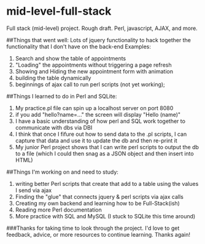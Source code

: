 # mid-level-full-stack
Full stack (mid-level) project. Rough draft. Perl, javascript, AJAX, and more.

##Things that went well:
Lots of jquery functionality to hack together the functionality that I don't have on the back-end
Examples:
1) Search and show the table of appointments
2) "Loading" the appointments without triggering a page refresh
3) Showing and Hiding the new appointment form with animation
4) building the table dynamically
5) beginnings of ajax call to run perl scripts (not yet working);  

##Things I learned to do in Perl and SQLite:
1) My practice.pl file can spin up a localhost server on port 8080
2) if you add "hello?name=..." the screen will display "Hello (name)"
3) I have a basic understanding of  how perl and SQL work together to communicate with dbs via DBI
4) I think that once I fifure out how to send data to the .pl scripts, I can capture that data and use it to update the db and then re-print it
5) My junior Perl project shows that I can write perl scripts to output the db to a file (which I could then snag as a JSON object and then insert into HTML)

##Things I'm working on and need to study:
1) writing better Perl scripts that create that add to a table using the values I send via ajax
2) Finding the "glue" that connects jquery & perl scripts via ajax calls
3) Creating my own backend and learning how to be Full-Stack(ish)
4) Reading more Perl documentation
5) More practice with SQL and MySQL (I stuck to SQLite this time around)

###Thanks for taking time to look through the project. I'd love to get feedback, advice, or more resources to continue learning. Thanks again!
